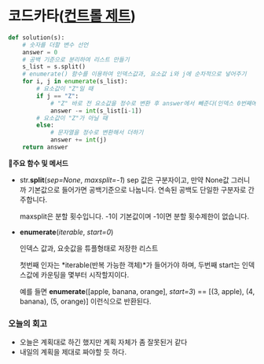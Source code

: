 # 코드카타([컨트롤 제트](https://school.programmers.co.kr/learn/courses/30/lessons/120853))

```py
def solution(s):
    # 숫자를 더할 변수 선언
    answer = 0
    # 공백 기준으로 분리하여 리스트 만들기
    s_list = s.split()
    # enumerate() 함수를 이용하여 인덱스값과, 요소값 i와 j에 순차적으로 넣어주기
    for i, j in enumerate(s_list):
        # 요소값이 "Z"일 때
        if j == "Z":
            # "Z" 바로 전 요소값을 정수로 변환 후 answer에서 빼준다(인덱스 0번째에서는 "Z"가 나오지 않기 때문에 가능)
            answer -= int(s_list[i-1])
        # 요소값이 "Z"가 아닐 때
        else:
            # 문자열을 정수로 변환해서 더하기
            answer += int(j)
    return answer
```


**📄주요 함수 및 메서드**

- str.**split**(*sep=None*, *maxsplit=-1*)
sep 값은 구분자이고, 만약 None값 그러니까 기본값으로 들어가면 공백기준으로 나눕니다. 연속된 공백도 단일한 구분자로 간주합니다.
    
    maxsplit은 분할 횟수입니다. -1이 기본값이며 -1이면 분할 횟수제한이 없습니다.
    
- **enumerate**(*iterable*, *start=0*)
    
    인덱스 값과, 요솟값을 튜플형태로 저장한 리스트
    
    첫번째 인자는 *iterable(반복 가능한 객체)*가 들어가야 하며, 두번째 start는 인덱스값에 카운팅을 몇부터 시작할지이다.
    
    예를 들면 **enumerate**([apple, banana, orange], *start=3*) == [(3, apple), (4, banana), (5, orange)] 이런식으로 반환된다.

### 오늘의 회고
- 오늘은 계획대로 하긴 했지만 계획 자체가 좀 잘못된거 같다
- 내일의 계획을 제대로 짜야할 듯 하다.
